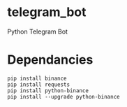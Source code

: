 # telegram_bot
Python Telegram Bot

# Dependancies
	pip install binance
  	pip install requests
  	pip install python-binance
  	pip install --upgrade python-binance
